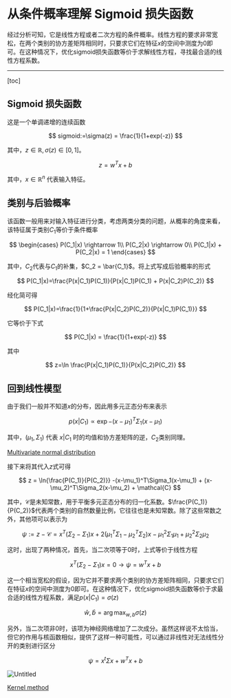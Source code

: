 # 从条件概率理解 Sigmoid 损失函数

经过分析可知，它是线性方程或者二次方程的条件概率。线性方程的要求非常宽松，在两个类别的协方差矩阵相同时，只要求它们在特征$x$的空间中测度为$0$即可。在这种情况下，优化sigmoid损失函数等价于求解线性方程，寻找最合适的线性方程系数。

---
[toc]

## Sigmoid 损失函数

这是一个单调递增的连续函数

$$
sigmoid:=\sigma(z) = \frac{1}{1+exp(-z)}
$$

其中，$z\in \mathbb{R}, \sigma(z) \in [0, 1]$。

$$
z=w^Tx + b
$$

其中，$x \in \mathbb{R}^n$ 代表输入特征。

## 类别与后验概率

该函数一般用来对输入特征进行分类，考虑两类分类的问题，从概率的角度来看，该特征属于类别$C_1$等价于条件概率

$$
\begin{cases}
P(C_1|x) \rightarrow 1\\
P(C_2|x) \rightarrow 0\\
P(C_1|x) + P(C_2|x) = 1
\end{cases}
$$

其中，$C_2$代表与$C_1$的补集，$C_2 = \bar{C_1}$。将上式写成后验概率的形式

$$
P(C_1|x)=\frac{P(x|C_1)P(C_1)}{P(x|C_1)P(C_1) + P(x|C_2)P(C_2)}
$$

经化简可得

$$
P(C_1|x)=\frac{1}{1+\frac{P(x|C_2)P(C_2)}{P(x|C_1)P(C_1)}}
$$

它等价于下式

$$
P(C_1|x) = \frac{1}{1+exp(-z)}
$$

其中

$$
z=\ln \frac{P(x|C_1)P(C_1)}{P(x|C_2)P(C_2)}
$$

## 回到线性模型

由于我们一般并不知道$x$的分布，因此用多元正态分布来表示

$$
p(x|C_1)\propto \exp{-(x-\mu_1)^T\Sigma_1(x-\mu_1)}
$$

其中，$(\mu_1, \Sigma_1)$ 代表 $x|C_1$ 时的均值和协方差矩阵的逆，$C_2$类别同理。

[Multivariate normal distribution](https://en.wikipedia.org/wiki/Multivariate_normal_distribution)

接下来将其代入$z$式可得

$$
z = \ln{\frac{P(C_1)}{P(C_2)}} -(x-\mu_1)^T\Sigma_1(x-\mu_1) + (x-\mu_2)^T\Sigma_2(x-\mu_2) + \mathcal{C}
$$

其中，$\mathcal{C}$是未知常数，用于平衡多元正态分布的归一化系数。$\frac{P(C_1)}{P(C_2)}$代表两个类别的自然数量比例，它往往也是未知常数。除了这些常数之外，其他项可以表示为

$$
\psi := z-\mathcal{C} = 
x^T(\Sigma_2-\Sigma_1)x + 2(\mu_1^T\Sigma_1-\mu_2^T\Sigma_2)x -\mu_1^2\Sigma_1\mu_1 +\mu_2^2\Sigma_2\mu_2
$$

这时，出现了两种情况，首先，当二次项等于$0$时，上式等价于线性方程

$$
x^T(\Sigma_2-\Sigma_1)x = 0 \rightarrow \psi = w^Tx + b
$$

这一个相当宽松的假设，因为它并不要求两个类别的协方差矩阵相同，只要求它们在特征$x$的空间中测度为$0$即可。在这种情况下，优化sigmoid损失函数等价于求最合适的线性方程系数，满足$p(x|C_1) = \sigma(z)$

$$
\hat{w}, \hat{b} = \arg\max_{w, b} \sigma(z)
$$

另外，当二次项非$0$时，该项为神经网络增加了二次成分。虽然这样说不太恰当，但它的作用与核函数相似，提供了这样一种可能性，可以通过非线性对无法线性分开的类别进行区分

$$
\psi = x^t\Sigma x + w^Tx + b
$$

![Untitled](%E4%BB%8E%E6%9D%A1%E4%BB%B6%E6%A6%82%E7%8E%87%E7%90%86%E8%A7%A3%20Sigmoid%20%E6%8D%9F%E5%A4%B1%E5%87%BD%E6%95%B0%20d62aa579777b4a43a2df4731743cebe9/Untitled.png)

[Kernel method](https://en.wikipedia.org/wiki/Kernel_method)